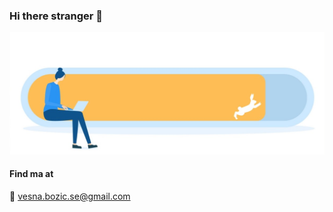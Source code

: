 ### Hi there stranger 👋


![img](bg.jpg)

#### Find ma at

:email: vesna.bozic.se@gmail.com












